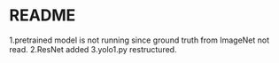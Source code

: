 # README #

1.pretrained model is not running since ground truth from ImageNet not read.
2.ResNet added
3.yolo1.py restructured. 